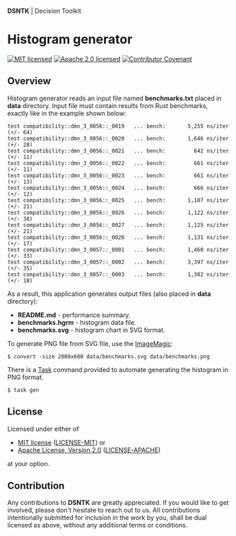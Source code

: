 **DSNTK** | Decision Toolkit

# Histogram generator

[![MIT licensed][mit-badge]][mit-url]
[![Apache 2.0 licensed][apache-badge]][apache-url]
[![Contributor Covenant][cc-badge]][cc-url]

[mit-badge]: https://img.shields.io/badge/License-MIT-blue.svg
[mit-url]: LICENSE-MIT
[apache-badge]: https://img.shields.io/badge/License-Apache%202.0-blue.svg
[apache-url]: LICENSE-APACHE
[cc-badge]: https://img.shields.io/badge/Contributor%20Covenant-2.1-4baaaa.svg
[cc-url]: CODE_OF_CONDUCT.md

## Overview

Histogram generator reads an input file named **benchmarks.txt** placed in **data** directory.
Input file must contain results from Rust benchmarks, exactly like in the example shown below:

```
test compatibility::dmn_3_0056::_0019   ... bench:       5,255 ns/iter (+/- 64)
test compatibility::dmn_3_0056::_0020   ... bench:       1,646 ns/iter (+/- 28)
test compatibility::dmn_3_0056::_0021   ... bench:         642 ns/iter (+/- 11)
test compatibility::dmn_3_0056::_0022   ... bench:         661 ns/iter (+/- 11)
test compatibility::dmn_3_0056::_0023   ... bench:         661 ns/iter (+/- 13)
test compatibility::dmn_3_0056::_0024   ... bench:         666 ns/iter (+/- 12)
test compatibility::dmn_3_0056::_0025   ... bench:       1,107 ns/iter (+/- 21)
test compatibility::dmn_3_0056::_0026   ... bench:       1,122 ns/iter (+/- 38)
test compatibility::dmn_3_0056::_0027   ... bench:       1,125 ns/iter (+/- 21)
test compatibility::dmn_3_0056::_0028   ... bench:       1,131 ns/iter (+/- 17)
test compatibility::dmn_3_0057::_0001   ... bench:       1,460 ns/iter (+/- 33)
test compatibility::dmn_3_0057::_0002   ... bench:       3,397 ns/iter (+/- 35)
test compatibility::dmn_3_0057::_0003   ... bench:       1,302 ns/iter (+/- 18)
```

As a result, this application generates output files (also placed in **data** directory): 

- **README.md** - performance summary.
- **benchmarks.hgrm** - histogram data file.
- **benchmarks.svg** - histogram chart in SVG format.

To generate PNG file from SVG file, use the [ImageMagic](https://imagemagick.org/):

```
$ convert -size 2000x600 data/benchmarks.svg data/benchmarks.png
```

There is a [Task](https://taskfile.dev) command provided to automate generating the histogram in PNG format.

```
$ task gen
```

## License

Licensed under either of

- [MIT license](https://opensource.org/licenses/MIT) ([LICENSE-MIT][mit-url]) or
- [Apache License, Version 2.0](https://www.apache.org/licenses/LICENSE-2.0) ([LICENSE-APACHE][apache-url])

at your option.

## Contribution

Any contributions to **DSNTK** are greatly appreciated.
If you would like to get involved, please don't hesitate to reach out to us.
All contributions intentionally submitted for inclusion in the work by you,
shall be dual licensed as above, without any additional terms or conditions.
